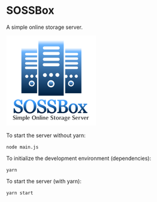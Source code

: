 # SOSSBox
A simple online storage server.

<img src="public/logo.png" alt="SOSSBox Server Logo" style="zoom:75%;" />

To start the server without yarn:
```
node main.js
```

To initialize the development environment (dependencies):
```
yarn
```
To start the server (with yarn):
```
yarn start
```
